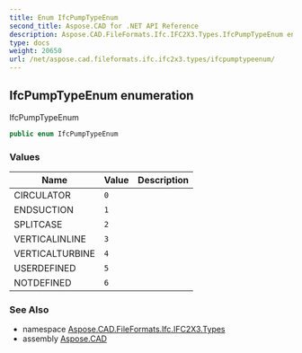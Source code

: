 ```yaml
---
title: Enum IfcPumpTypeEnum
second_title: Aspose.CAD for .NET API Reference
description: Aspose.CAD.FileFormats.Ifc.IFC2X3.Types.IfcPumpTypeEnum enum. IfcPumpTypeEnum
type: docs
weight: 20650
url: /net/aspose.cad.fileformats.ifc.ifc2x3.types/ifcpumptypeenum/
---
```

## IfcPumpTypeEnum enumeration

IfcPumpTypeEnum

```csharp
public enum IfcPumpTypeEnum
```

### Values

| Name | Value | Description |
| --- | --- | --- |
| CIRCULATOR | `0` |  |
| ENDSUCTION | `1` |  |
| SPLITCASE | `2` |  |
| VERTICALINLINE | `3` |  |
| VERTICALTURBINE | `4` |  |
| USERDEFINED | `5` |  |
| NOTDEFINED | `6` |  |

### See Also

* namespace [Aspose.CAD.FileFormats.Ifc.IFC2X3.Types](../../aspose.cad.fileformats.ifc.ifc2x3.types/)
* assembly [Aspose.CAD](../../)


